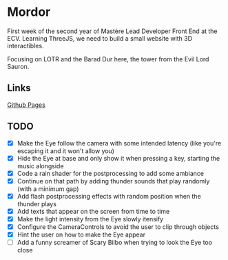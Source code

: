 # Mordor

First week of the second year of Mastère Lead Developer Front End at the ECV.
Learning ThreeJS, we need to build a small website with 3D interactibles.

Focusing on LOTR and the Barad Dur here, the tower from the Evil Lord Sauron.

## Links
[Github Pages](https://samuel-labagnere.github.io/mordor/)

## TODO
- [x] Make the Eye follow the camera with some intended latency
(like you're escaping it and it won't allow you)
- [x] Hide the Eye at base and only show it when pressing a key, starting the music alongside
- [x] Code a rain shader for the postprocessing to add some ambiance
- [x] Continue on that path by adding thunder sounds that play randomly (with a minimum gap)
- [x] Add flash postprocessing effects with random position when the thunder plays
- [x] Add texts that appear on the screen from time to time
- [x] Make the light intensity from the Eye slowly itensify
- [x] Configure the CameraControls to avoid the user to clip through objects
- [x] Hint the user on how to make the Eye appear
- [ ] Add a funny screamer of Scary Bilbo when trying to look the Eye too close
